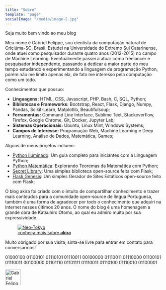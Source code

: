 ```yaml
---
title: "Sobre"
template: "page"
socialImage: "/media/image-2.jpg"
---
```


Seja muito bem vindo ao meu blog

Meu nome é Gabriel Felippe, sou cientista da computação natural de Criciúma-SC, Brasil. Estudei na Universidade do Extremo Sul Catarinense, onde atuei como pesquisador durante quatro anos (2012-2015) no campo de Machine Learning. Eventualmente passei a atuar como freelancer e pesquisador independente, passando a dedicar a maior parte do meu tempo estudando e experimentando a linguagem de programação Python, porém não me limito apenas ela, de fato me interesso pela computação como um todo.

Conhecimentos que possuo:

  - **Linguagens:** HTML, CSS, Javascript, PHP, Bash, C, SQL, Python;
  - **Bibliotecas e Frameworks:** Bootstrap, React, Flask, Django, Numpy, Pandas, Scikit-Learn, Matplotlib, Beautifulsoup;
  - **Ferramentas:** Command Line Interface, Sublime Text, Stackoverflow, Firefox, Google Chrome, Git, Docker, Jupyter Lab;
  - **Sistemas Operacionais:** Ubuntu, Linux Mint, Windows Systems;
  - **Campos de Interesse:** Programação Web, Machine Learning e Deep Learning, Análise de Dados, Matemática, Games;

Alguns de meus projetos incluem:

- [Python Iluminado](https://github.com/the-akira/Python-Iluminado): Um guia completo para iniciantes com a Linguagem Python;
- [Python Matemática](https://github.com/the-akira/Python-Matematica): Explorando Teoremas da Matemática com Python;
- [Secret Library](https://secretlibrary.herokuapp.com): Uma simples biblioteca open-source feita com Flask;
- [Flask Genesis](https://github.com/the-akira/Flask-Genesis): Um simples Gerador de Sites Estáticos open-source feito com Flask;

O blog akira foi criado com o intuito de compartilhar conhecimento e trazer mais conteúdos para a comunidade open-source de língua Portuguesa, também é uma forma de agradecer por todo o conhecimento que adquiri na Internet nesses últimos 20 anos. O nome do blog é uma homenagem a grande obra de Katsuhiro Otomo, ao qual eu admiro muito por sua expressividade. 

<figure class="float-right" style="width: 400px">
	<a href="https://en.wikipedia.org/wiki/Akira_(1988_film)"><img src="/media/akira.jpg" alt="Neo-Tokyo"></a>
	<figcaption><a href="https://en.wikipedia.org/wiki/Akira_(1988_film)">conheça mais sobre <b>akira</b></a></figcaption>
</figure>

Muito obrigado por sua visita, sinta-se livre para entrar em contato para conversarmos!

01000100 01100101 01110101 01110011 00100000 01110011 01110000 01100101 01110011 00100000 01101110 01101111 01110011 01110100 01110010 01100001

<a href="https://dev.to/theakira">
  <img src="https://d2fltix0v2e0sb.cloudfront.net/dev-badge.svg" alt="Gabriel Felippe's DEV Profile" height="50" width="50">
</a>
